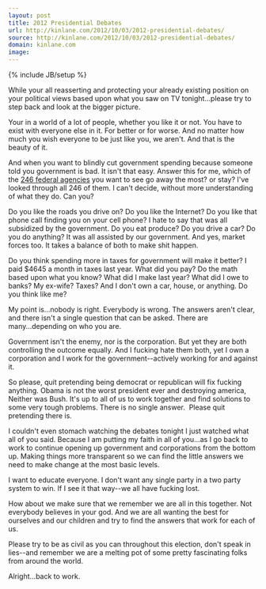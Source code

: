 ```yaml
---
layout: post
title: 2012 Presidential Debates
url: http://kinlane.com/2012/10/03/2012-presidential-debates/
source: http://kinlane.com/2012/10/03/2012-presidential-debates/
domain: kinlane.com
image: 
---
```

{% include JB/setup %}<p><p>While your all reasserting and protecting your already existing position on your political views based upon what you saw on TV tonight&hellip;please try to step back and look at the bigger picture.</p>
<p>Your in a world of a lot of people, whether you like it or not.  You have to exist with everyone else in it.  For better or for worse.  And no matter how much you wish everyone to be just like you, we aren't.  And that is the beauty of it.</p>
<p>And when you want to blindly cut government spending because someone told you government is bad. It isn't that easy.  Answer this for me, which of the <a href="http://www.apievangelist.com/federal_government.php">246 federal agencies</a> you want to see go away the most? or stay?  I've looked through all 246 of them.  I can't decide, without more understanding of what they do. Can you?</p>
<p>Do you like the roads you drive on?  Do you like the Internet?  Do you like that phone call finding you on your cell phone?  I hate to say that was all subsidized by the government.  Do you eat produce?  Do you drive a car?  Do you do anything?  It was all assisted by our government.  And yes, market forces too.  It takes a balance of both to make shit happen.</p>
<p>Do you think spending more in taxes for government will make it better? I paid $4645 a month in taxes last year.  What did you pay?  Do the math based upon what you know?  What did I make last year?  What did I owe to banks?  My ex-wife?  Taxes?  And I don't own a car, house, or anything.  Do you think like me?</p>
<p>My point is&hellip;nobody is right.  Everybody is wrong.  The answers aren't clear, and there isn't a single question that can be asked.   There are many...depending on who you are.</p>
<p>Government isn't the enemy, nor is the corporation.  But yet they are both controlling the outcome equally.  And I fucking hate them both, yet I own a corporation and I work for the government--actively working for and against it.</p>
<p>So please, quit pretending being democrat or republican will fix fucking anything.  Obama is not the worst president ever and destroying america, Neither was Bush.  It's up to all of us to work together and find solutions to some very tough problems.  There is no single answer. &nbsp;Please quit pretending there is.</p>
<p>I couldn't even stomach watching the debates tonight I just watched what all of you said.  Because I am putting my faith in all of you&hellip;as I go back to work to continue opening up government and corporations from the bottom up.  Making things more transparent so we can find the little answers we need to make change at the most basic levels.</p>
<p>I want to educate everyone.  I don't want any single party in a two party system to win. If I see it that way--we all have fucking lost.</p>
<p>How about we make sure that we remember we are all in this together.  Not everybody believes in your god.  And we are all wanting the best for ourselves and our children and try to find the answers that work for each of us.</p>
<p>Please try to be as civil as you can throughout this election, don't speak in lies--and remember we are a melting pot of some pretty fascinating folks from around the world.</p>
<p>Alright&hellip;back to work.</p></p>
